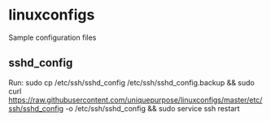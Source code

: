 # linuxconfigs
Sample configuration files

## sshd_config
Run:
sudo cp /etc/ssh/sshd_config /etc/ssh/sshd_config.backup && sudo curl https://raw.githubusercontent.com/uniquepurpose/linuxconfigs/master/etc/ssh/sshd_config -o /etc/ssh/sshd_config && sudo service ssh restart
